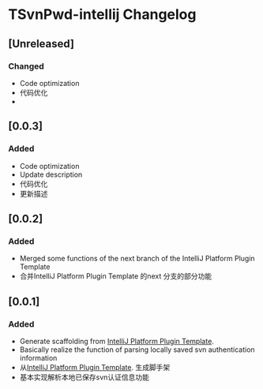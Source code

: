 <!-- Keep a Changelog guide -> https://keepachangelog.com -->

# TSvnPwd-intellij Changelog

## [Unreleased]
### Changed
- Code optimization
- 代码优化
- 
## [0.0.3]
### Added
- Code optimization
- Update description
- 代码优化
- 更新描述


## [0.0.2]
### Added
- Merged some functions of the next branch of the IntelliJ Platform Plugin Template
- 合并IntelliJ Platform Plugin Template 的next 分支的部分功能


## [0.0.1]
### Added
- Generate scaffolding from [IntelliJ Platform Plugin Template](https:github.comJetBrainsintellij-platform-plugin-template).
- Basically realize the function of parsing locally saved svn authentication information
- 从[IntelliJ Platform Plugin Template](https://github.com/JetBrains/intellij-platform-plugin-template). 生成脚手架
- 基本实现解析本地已保存svn认证信息功能
